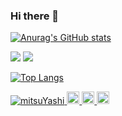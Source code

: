 ### Hi there 👋

[![Anurag's GitHub stats](https://github-readme-stats.vercel.app/api?username=mitsuYashi)](https://github.com/anuraghazra/github-readme-stats)

![](http://github-profile-summary-cards.vercel.app/api/cards/profile-details?username=mitsuYashi&theme=solarized)
![](http://github-profile-summary-cards.vercel.app/api/cards/productive-time?username=mitsuYashi&theme=solarized&utcOffset=8)

[![Top Langs](https://github-readme-stats.vercel.app/api/top-langs/?username=anuraghazra&layout=compact)](https://github.com/anuraghazra/github-readme-stats)

<p align="left">
  <a href="https://github.com/mitsuYashi/mitsuYashi/">
    <img src="https://komarev.com/ghpvc/?username=mitsuYashi" alt="mitsuYashi" />
  </a>
  <a href="http://twitter.com/kdraaamen">
    <img height="20" src="https://img.shields.io/twitter/follow/kdraaamen?label=Twitter&logo=twitter&style=flat" />
  </a>
  <a href="https://github.com/mitsuYashi">
    <img height="20" src="https://img.shields.io/github/followers/mitsuYashi?label=follow&logo=github&style=flat" />
  </a>
  <//qiita.com/mitsuYashi">
    <img height="20" src="https://qiita-badge.apiapi.app/s/mitsuYashi/contributions.svg" />
  </a>
</p>

<!--
**mitsuYashi/mitsuYashi** is a ✨ _special_ ✨ repository because its `README.md` (this file) appears on your GitHub profile.

Here are some ideas to get you started:

- 🔭 I’m currently working on ...
- 🌱 I’m currently learning ...
- 👯 I’m looking to collaborate on ...
- 🤔 I’m looking for help with ...
- 💬 Ask me about ...
- 📫 How to reach me: ...
- 😄 Pronouns: ...
- ⚡ Fun fact: ...
-->
